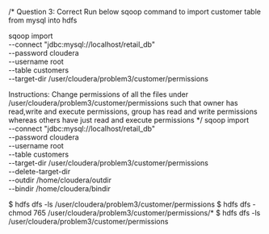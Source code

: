/*
Question 3: Correct
Run below sqoop command to import customer table from mysql into hdfs

sqoop import \
--connect "jdbc:mysql://localhost/retail_db" \
--password cloudera \
--username root \
--table customers \
--target-dir /user/cloudera/problem3/customer/permissions

Instructions:
Change permissions of all the files under /user/cloudera/problem3/customer/permissions such that owner has read,write and execute permissions, group has read and write permissions whereas others have just read and execute permissions
*/
sqoop import \
--connect "jdbc:mysql://localhost/retail_db" \
  --password cloudera \
  --username root \
  --table customers \
  --target-dir /user/cloudera/problem3/customer/permissions \
  --delete-target-dir \
  --outdir /home/cloudera/outdir \
--bindir /home/cloudera/bindir

$ hdfs dfs -ls /user/cloudera/problem3/customer/permissions
$ hdfs dfs -chmod 765 /user/cloudera/problem3/customer/permissions/*
$ hdfs dfs -ls /user/cloudera/problem3/customer/permissions